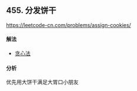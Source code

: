 ## 455. 分发饼干

https://leetcode-cn.com/problems/assign-cookies/


#### 解法  

* [贪心法](_1.py)


#### 分析 

优先用大饼干满足大胃口小朋友
